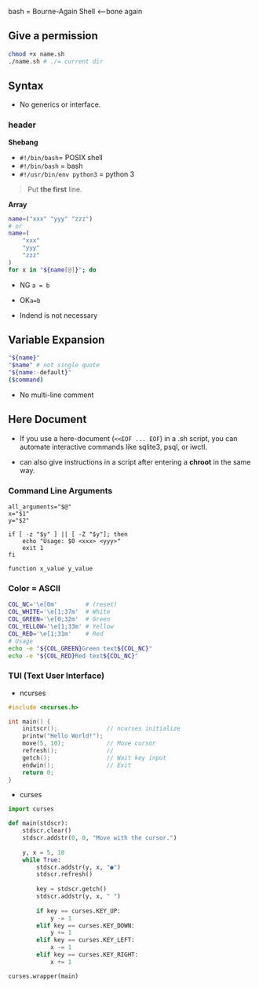bash = Bourne-Again Shell <--bone again

## Give a permission
```bash
chmod +x name.sh
./name.sh # ./= current dir
```
## Syntax

* No generics or interface.

### header

**Shebang**
* `#!/bin/bash`= POSIX shell
* `#!/bin/bash` = bash
* `#!/usr/bin/env python3` = python 3
> Put **the first** line.

**Array**
```bash
name=("xxx" "yyy" "zzz")
# or
name=(
    "xxx"
    "yyy"
    "zzz"
)
for x in "${name[@]}"; do
```

* NG `a = b`
* OK`a=b`

* Indend is not necessary

## Variable Expansion

```bash
"${name}"
"$name" # not single quote
"${name:-default}"
($command)
```

* No multi-line comment

## Here Document
* If you use a here-document (`<<EOF ... EOF`) in a .sh script, you can automate interactive commands like sqlite3, psql, or iwctl.

* can also give instructions in a script after entering a **chroot** in the same way.

### Command Line Arguments
```
all_arguments="$@"
x="$1"
y="$2"

if [ -z "$y" ] || [ -Z "$y"]; then
    echo "Usage: $0 <xxx> <yyy>"
    exit 1
fi

function x_value y_value
```


###  **Color = ASCII**

```bash
COL_NC='\e[0m'        # (reset)
COL_WHITE='\e[1;37m'  # White
COL_GREEN='\e[0;32m'  # Green
COL_YELLOW='\e[1;33m' # Yellow
COL_RED='\e[1;31m'    # Red
# Usage
echo -e "${COL_GREEN}Green text${COL_NC}"
echo -e "${COL_RED}Red text${COL_NC}"
```

### TUI (Text User Interface)
* ncurses 
```c
#include <ncurses.h>

int main() {
    initscr();              // ncurses initialize
    printw("Hello World!"); 
    move(5, 10);            // Move cursor
    refresh();              // 
    getch();                // Wait key input
    endwin();               // Exit
    return 0;
}
```

*  curses
```python
import curses

def main(stdscr):
    stdscr.clear()
    stdscr.addstr(0, 0, "Move with the cursor.")
    
    y, x = 5, 10
    while True:
        stdscr.addstr(y, x, "●")
        stdscr.refresh()
        
        key = stdscr.getch()
        stdscr.addstr(y, x, " ")  
        
        if key == curses.KEY_UP:
            y -= 1
        elif key == curses.KEY_DOWN:
            y += 1
        elif key == curses.KEY_LEFT:
            x -= 1
        elif key == curses.KEY_RIGHT:
            x += 1

curses.wrapper(main)
```

